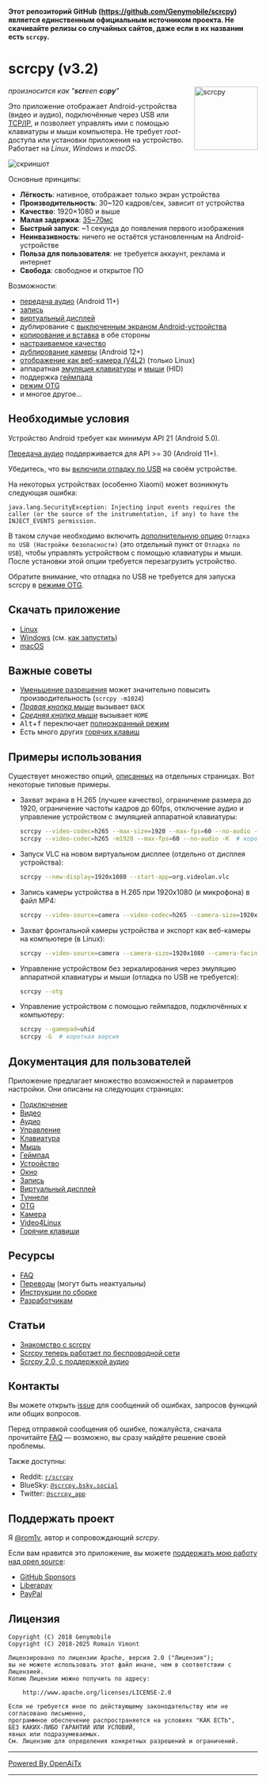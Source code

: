 **Этот репозиторий GitHub (<https://github.com/Genymobile/scrcpy>) является единственным официальным источником проекта. Не скачивайте релизы со случайных сайтов, даже если в их названии есть `scrcpy`.**

# scrcpy (v3.2)

<img src="app/data/icon.svg" width="128" height="128" alt="scrcpy" align="right" />

_произносится как "**scr**een **c**o**py**"_

Это приложение отображает Android-устройства (видео и аудио), подключённые через USB или [TCP/IP](doc/connection.md#tcpip-wireless), и позволяет управлять ими с помощью клавиатуры и мыши компьютера. Не требует _root_-доступа или установки приложения на устройство. Работает на _Linux_, _Windows_ и _macOS_.

![скриншот](assets/screenshot-debian-600.jpg)

Основные принципы:

 - **Лёгкость**: нативное, отображает только экран устройства
 - **Производительность**: 30~120 кадров/сек, зависит от устройства
 - **Качество**: 1920×1080 и выше
 - **Малая задержка**: [35~70мс][lowlatency]
 - **Быстрый запуск**: ~1 секунда до появления первого изображения
 - **Неинвазивность**: ничего не остаётся установленным на Android-устройстве
 - **Польза для пользователя**: не требуется аккаунт, реклама и интернет
 - **Свобода**: свободное и открытое ПО

[lowlatency]: https://github.com/Genymobile/scrcpy/pull/646

Возможности:
 - [передача аудио](doc/audio.md) (Android 11+)
 - [запись](doc/recording.md)
 - [виртуальный дисплей](doc/virtual_display.md)
 - дублирование с [выключенным экраном Android-устройства](doc/device.md#turn-screen-off)
 - [копирование и вставка](doc/control.md#copy-paste) в обе стороны
 - [настраиваемое качество](doc/video.md)
 - [дублирование камеры](doc/camera.md) (Android 12+)
 - [отображение как веб-камера (V4L2)](doc/v4l2.md) (только Linux)
 - аппаратная [эмуляция клавиатуры][hid-keyboard] и [мыши][hid-mouse] (HID)
 - поддержка [геймпада](doc/gamepad.md)
 - [режим OTG](doc/otg.md)
 - и многое другое…

[hid-keyboard]: doc/keyboard.md#physical-keyboard-simulation
[hid-mouse]: doc/mouse.md#physical-mouse-simulation

## Необходимые условия

Устройство Android требует как минимум API 21 (Android 5.0).

[Передача аудио](doc/audio.md) поддерживается для API >= 30 (Android 11+).

Убедитесь, что вы [включили отладку по USB][enable-adb] на своём устройстве.

[enable-adb]: https://developer.android.com/studio/debug/dev-options#enable

На некоторых устройствах (особенно Xiaomi) может возникнуть следующая ошибка:

```
java.lang.SecurityException: Injecting input events requires the caller (or the source of the instrumentation, if any) to have the INJECT_EVENTS permission.
```

В таком случае необходимо включить [дополнительную опцию][control] `Отладка по USB (Настройки безопасности)` (это отдельный пункт от `Отладка по USB`), чтобы управлять устройством с помощью клавиатуры и мыши. После установки этой опции требуется перезагрузить устройство.

[control]: https://github.com/Genymobile/scrcpy/issues/70#issuecomment-373286323

Обратите внимание, что отладка по USB не требуется для запуска scrcpy в [режиме OTG](doc/otg.md).


## Скачать приложение

 - [Linux](doc/linux.md)
 - [Windows](doc/windows.md) (см. [как запустить](doc/windows.md#run))
 - [macOS](doc/macos.md)


## Важные советы

 - [Уменьшение разрешения](doc/video.md#size) может значительно повысить производительность (`scrcpy -m1024`)
 - [_Правая кнопка мыши_](doc/mouse.md#mouse-bindings) вызывает `BACK`
 - [_Средняя кнопка мыши_](doc/mouse.md#mouse-bindings) вызывает `HOME`
 - <kbd>Alt</kbd>+<kbd>f</kbd> переключает [полноэкранный режим](doc/window.md#fullscreen)
 - Есть много других [горячих клавиш](doc/shortcuts.md)


## Примеры использования

Существует множество опций, [описанных](#user-documentation) на отдельных страницах. Вот некоторые типовые примеры.

 - Захват экрана в H.265 (лучшее качество), ограничение размера до 1920, ограничение частоты кадров до 60fps, отключение аудио и управление устройством с эмуляцией аппаратной клавиатуры:

    ```bash
    scrcpy --video-codec=h265 --max-size=1920 --max-fps=60 --no-audio --keyboard=uhid
    scrcpy --video-codec=h265 -m1920 --max-fps=60 --no-audio -K  # короткая версия
    ```

 - Запуск VLC на новом виртуальном дисплее (отдельно от дисплея устройства):

    ```bash
    scrcpy --new-display=1920x1080 --start-app=org.videolan.vlc
    ```

 - Запись камеры устройства в H.265 при 1920x1080 (и микрофона) в файл MP4:

    ```bash
    scrcpy --video-source=camera --video-codec=h265 --camera-size=1920x1080 --record=file.mp4
    ```

 - Захват фронтальной камеры устройства и экспорт как веб-камеры на компьютере (в Linux):

    ```bash
    scrcpy --video-source=camera --camera-size=1920x1080 --camera-facing=front --v4l2-sink=/dev/video2 --no-playback
    ```

 - Управление устройством без зеркалирования через эмуляцию аппаратной клавиатуры и мыши (отладка по USB не требуется):

    ```bash
    scrcpy --otg
    ```

 - Управление устройством с помощью геймпадов, подключённых к компьютеру:

    ```bash
    scrcpy --gamepad=uhid
    scrcpy -G  # короткая версия
    ```

## Документация для пользователей

Приложение предлагает множество возможностей и параметров настройки. Они описаны на следующих страницах:

 - [Подключение](doc/connection.md)
 - [Видео](doc/video.md)
 - [Аудио](doc/audio.md)
 - [Управление](doc/control.md)
 - [Клавиатура](doc/keyboard.md)
 - [Мышь](doc/mouse.md)
 - [Геймпад](doc/gamepad.md)
 - [Устройство](doc/device.md)
 - [Окно](doc/window.md)
 - [Запись](doc/recording.md)
 - [Виртуальный дисплей](doc/virtual_display.md)
 - [Туннели](doc/tunnels.md)
 - [OTG](doc/otg.md)
 - [Камера](doc/camera.md)
 - [Video4Linux](doc/v4l2.md)
 - [Горячие клавиши](doc/shortcuts.md)


## Ресурсы

 - [FAQ](FAQ.md)
 - [Переводы][wiki] (могут быть неактуальны)
 - [Инструкции по сборке](doc/build.md)
 - [Разработчикам](doc/develop.md)

[wiki]: https://github.com/Genymobile/scrcpy/wiki


## Статьи

- [Знакомство с scrcpy][article-intro]
- [Scrcpy теперь работает по беспроводной сети][article-tcpip]
- [Scrcpy 2.0, с поддержкой аудио][article-scrcpy2]

[article-intro]: https://blog.rom1v.com/2018/03/introducing-scrcpy/
[article-tcpip]: https://www.genymotion.com/blog/open-source-project-scrcpy-now-works-wirelessly/
[article-scrcpy2]: https://blog.rom1v.com/2023/03/scrcpy-2-0-with-audio/

## Контакты

Вы можете открыть [issue] для сообщений об ошибках, запросов функций или общих вопросов.

Перед отправкой сообщения об ошибке, пожалуйста, сначала прочитайте [FAQ](FAQ.md) — возможно, вы сразу найдёте решение своей проблемы.

[issue]: https://github.com/Genymobile/scrcpy/issues

Также доступны:

 - Reddit: [`r/scrcpy`](https://www.reddit.com/r/scrcpy)
 - BlueSky: [`@scrcpy.bsky.social`](https://bsky.app/profile/scrcpy.bsky.social)
 - Twitter: [`@scrcpy_app`](https://twitter.com/scrcpy_app)


## Поддержать проект

Я [@rom1v](https://github.com/rom1v), автор и сопровождающий _scrcpy_.

Если вам нравится это приложение, вы можете [поддержать мою работу над open source][donate]:
 - [GitHub Sponsors](https://github.com/sponsors/rom1v)
 - [Liberapay](https://liberapay.com/rom1v/)
 - [PayPal](https://paypal.me/rom2v)

[donate]: https://blog.rom1v.com/about/#support-my-open-source-work

## Лицензия

    Copyright (C) 2018 Genymobile
    Copyright (C) 2018-2025 Romain Vimont

    Лицензировано по лицензии Apache, версия 2.0 ("Лицензия");
    вы не можете использовать этот файл иначе, чем в соответствии с Лицензией.
    Копию Лицензии можно получить по адресу:

        http://www.apache.org/licenses/LICENSE-2.0

    Если не требуется иное по действующему законодательству или не согласовано письменно,
    программное обеспечение распространяется на условиях "КАК ЕСТЬ",
    БЕЗ КАКИХ-ЛИБО ГАРАНТИЙ ИЛИ УСЛОВИЙ,
    явных или подразумеваемых.
    См. Лицензию для определения конкретных разрешений и ограничений.

---

[Powered By OpenAiTx](https://github.com/OpenAiTx/OpenAiTx)

---
